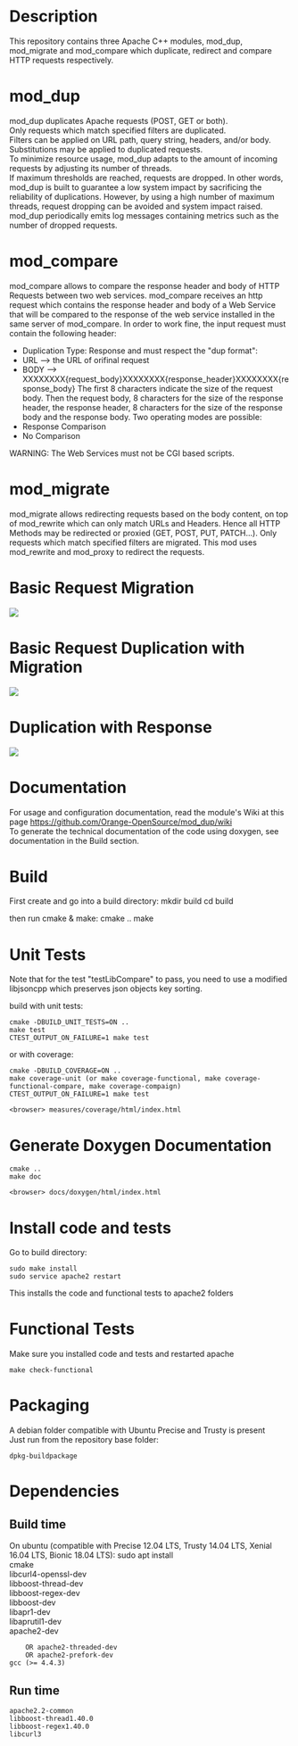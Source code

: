 Description
===========
This repository contains three Apache C++ modules, mod_dup, mod_migrate and mod_compare which duplicate, redirect and compare HTTP requests  respectively.

mod_dup
=======
mod_dup duplicates Apache requests (POST, GET or both).  
Only requests which match specified filters are duplicated.  
Filters can be applied on URL path, query string, headers, and/or body.
Substitutions may be applied to duplicated requests.  
To minimize resource usage, mod_dup adapts to the amount of incoming requests by adjusting its number of threads.  
If maximum thresholds are reached, requests are dropped.
In other words, mod_dup is built to guarantee a low system impact by sacrificing the reliability of duplications.
However, by using a high number of maximum threads, request dropping can be avoided and system impact raised.
mod_dup periodically emits log messages containing metrics such as the number of dropped requests.

mod_compare
===========
mod_compare allows to compare the response header and body of HTTP Requests between two web services.
mod_compare receives an http request which contains the response header and body of a Web Service that will be compared to the response of the web service installed in the same server of mod_compare.
In order to work fine, the input request must contain the following header:
 * Duplication Type: Response
and must respect the "dup format":
 * URL --> the URL of orifinal request 
 * BODY --> XXXXXXXX{request_body}XXXXXXXX{response_header}XXXXXXXX{response_body} 
The first 8 characters indicate the size of the request body. Then the request body, 8 characters for the size of the response header, the response header, 8 characters for the size of the response body and the response body.
Two operating modes are possible: 
 * Response Comparison
 * No Comparison

WARNING: The Web Services must not be CGI based scripts.

mod_migrate
=======
mod_migrate allows redirecting requests based on the body content, on top of mod_rewrite which can only match URLs and Headers. Hence all HTTP Methods may be redirected or proxied (GET, POST, PUT, PATCH...).
Only requests which match specified filters are migrated.
This mod uses mod_rewrite and mod_proxy to redirect the requests.

Basic Request Migration
=========================
![](https://raw.githubusercontent.com/Orange-OpenSource/mod_dup/multidest/docs/mod_migrate.png)

Basic Request Duplication with Migration
=========================
![](https://raw.githubusercontent.com/Orange-OpenSource/mod_dup/master/docs/mod_dup_overview.png)

Duplication with Response
=========================
![](https://raw.githubusercontent.com/Orange-OpenSource/mod_dup/master/docs/dup_comp.png)

Documentation
=============
For usage and configuration documentation, read the module's Wiki at this page https://github.com/Orange-OpenSource/mod_dup/wiki  
To generate the technical documentation of the code using doxygen, see documentation in the Build section.

Build
=====

First create and go into a build directory:
	mkdir build
	cd build

then run cmake & make:
	cmake ..
	make

Unit Tests
==========
Note that for the test "testLibCompare" to pass, you need to use a modified libjsoncpp which preserves json objects key sorting.

build with unit tests:

	cmake -DBUILD_UNIT_TESTS=ON ..
	make test
	CTEST_OUTPUT_ON_FAILURE=1 make test

or with coverage:

	cmake -DBUILD_COVERAGE=ON ..
	make coverage-unit (or make coverage-functional, make coverage-functional-compare, make coverage-compaign)
	CTEST_OUTPUT_ON_FAILURE=1 make test

	<browser> measures/coverage/html/index.html

Generate Doxygen Documentation
==============================
	cmake ..
	make doc

	<browser> docs/doxygen/html/index.html

Install code and tests
=======
Go to build directory:
  
	sudo make install
	sudo service apache2 restart
This installs the code and functional tests to apache2 folders

Functional Tests
================
Make sure you installed code and tests and restarted apache

	make check-functional

Packaging
=========
A debian folder compatible with Ubuntu Precise and Trusty is present  
Just run from the repository base folder:

    dpkg-buildpackage

Dependencies
============

Build time
----------

On ubuntu (compatible with Precise 12.04 LTS, Trusty 14.04 LTS, Xenial 16.04 LTS, Bionic 18.04 LTS):
sudo apt install \
	cmake \
	libcurl4-openssl-dev \
	libboost-thread-dev \
	libboost-regex-dev \
	libboost-dev \
	libapr1-dev \
	libaprutil1-dev \
	apache2-dev

        OR apache2-threaded-dev
        OR apache2-prefork-dev
	gcc (>= 4.4.3)


Run time
--------

	apache2.2-common
	libboost-thread1.40.0
	libboost-regex1.40.0
	libcurl3
